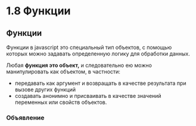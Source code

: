 # 1.8 Функции

## Функции

Функции в javascript это специальный тип объектов, с помощью которых можно задавать определенную логику для обработки данных.

Любая **функция это объект,** и следовательно ею можно манипулировать как объектом, в частности:

* передавать как аргумент и возвращать в качестве результата при вызове других функций
* создавать анонимно и присваивать в качестве значений переменных или свойств объектов.

### Объявление

